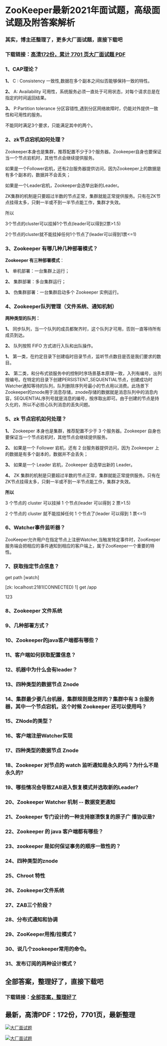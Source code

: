 # ZooKeeper最新2021年面试题，高级面试题及附答案解析

### 其实，博主还整理了，更多大厂面试题，直接下载吧

### 下载链接：[高清172份，累计 7701 页大厂面试题  PDF](https://github.com/souyunku/DevBooks/blob/master/docs/index.md)



### 1、CAP理论？

**1、** C : Consistency 一致性,数据在多个副本之间似否能够保持一致的特性。

**2、** A: Availability 可用性，系统服务必须一直处于可用状态，对每个请求总是在指定的时间返回结果。

**3、** P:Partition tolerance 分区容错性,遇到分区网络故障时，仍能对外提供一致性和可用性的服务。

不能同时满足3个要求，只能满足其中的两个。


### 2、zk节点宕机如何处理？

Zookeeper本身也是集群，推荐配置不少于3个服务器。Zookeeper自身也要保证当一个节点宕机时，其他节点会继续提供服务。

如果是一个Follower宕机，还有2台服务器提供访问，因为Zookeeper上的数据是有多个副本的，数据并不会丢失；

如果是一个Leader宕机，Zookeeper会选举出新的Leader。

ZK集群的机制是只要超过半数的节点正常，集群就能正常提供服务。只有在ZK节点挂得太多，只剩一半或不到一半节点能工作，集群才失效。

所以

3个节点的cluster可以挂掉1个节点(leader可以得到2票>1.5)

2个节点的cluster就不能挂掉任何1个节点了(leader可以得到1票<=1)


### 3、Zookeeper 有哪几种几种部署模式？

**Zookeeper 有三种部署模式**：

**1、** 单机部署：一台集群上运行；

**2、** 集群部署：多台集群运行；

**3、** 伪集群部署：一台集群启动多个 Zookeeper 实例运行。


### 4、Zookeeper队列管理（文件系统、通知机制）

**两种类型的队列：**

**1、** 同步队列，当一个队列的成员都聚齐时，这个队列才可用，否则一直等待所有成员到达。

**2、** 队列按照 FIFO 方式进行入队和出队操作。

**1、** 第一类，在约定目录下创建临时目录节点，监听节点数目是否是我们要求的数目。

**2、** 第二类，和分布式锁服务中的控制时序场景基本原理一致，入列有编号，出列按编号。在特定的目录下创建PERSISTENT_SEQUENTIAL节点，创建成功时Watcher通知等待的队列，队列删除序列号最小的节点用以消费。此场景下Zookeeper的znode用于消息存储，znode存储的数据就是消息队列中的消息内容，SEQUENTIAL序列号就是消息的编号，按序取出即可。由于创建的节点是持久化的，所以不必担心队列消息的丢失问题。


### 5、zk 节点宕机如何处理？

**1、** Zookeeper 本身也是集群，推荐配置不少于 3 个服务器。Zookeeper 自身也要保证当一个节点宕机时，其他节点会继续提供服务。

**2、** 如果是一个 Follower 宕机，还有 2 台服务器提供访问，因为 Zookeeper 上的数据是有多个副本的，数据并不会丢失；

**3、** 如果是一个 Leader 宕机，Zookeeper 会选举出新的 Leader。

**4、** ZK 集群的机制是只要超过半数的节点正常，集群就能正常提供服务。只有在 ZK节点挂得太多，只剩一半或不到一半节点能工作，集群才失效。

**所以**

3 个节点的 cluster 可以挂掉 1 个节点(leader 可以得到 2 票>1.5)

2 个节点的 cluster 就不能挂掉任何 1 个节点了(leader 可以得到 1 票<=1)


### 6、Watcher事件监听器？

ZooKeeper允许用户在指定节点上注册Watcher,当触发特定事件时，ZooKeeper服务端会把相应的事件通知到相应的客户端上，属于ZooKeeper一个重要的特性。


### 7、获取指定节点信息？

get path [watch]

[zk: localhost:2181(CONNECTED) 1] get /app

123


### 8、Zookeeper 文件系统
### 9、几种部署方式？
### 10、Zookeeper的java客户端都有哪些？
### 11、客户端如何获取配置信息？
### 12、机器中为什么会有leader？
### 13、四种类型的数据节点 Znode
### 14、集群最少要几台机器，集群规则是怎样的？集群中有 3 台服务器，其中一个节点宕机，这个时候 Zookeeper 还可以使用吗？
### 15、ZNode的类型？
### 16、客户端注册Watcher实现
### 17、四种类型的数据节点 Znode
### 18、Zookeeper 对节点的 watch 监听通知是永久的吗？为什么不是永久的?
### 19、哪些情况会导致ZAB进入恢复模式并选取新的Leader?
### 20、Zookeeper Watcher 机制 -- 数据变更通知
### 21、Zookeeper 专门设计的一种支持崩溃恢复的原子广 播协议是?
### 22、Zookeeper 的 java 客户端都有哪些？
### 23、zookeeper 是如何保证事务的顺序一致性的？
### 24、四种类型的znode
### 25、Chroot 特性
### 26、Zookeeper文件系统
### 27、ZAB三个阶段？
### 28、分布式通知和协调
### 29、ZooKeeper用推/拉模式？
### 30、说几个zookeeper常用的命令。
### 31、发布订阅的两种设计模式？




## 全部答案，整理好了，直接下载吧

### 下载链接：[全部答案，整理好了](https://www.souyunku.com/wp-content/uploads/weixin/githup-weixin-2.png)




## 最新，高清PDF：172份，7701页，最新整理

[![大厂面试题](https://www.souyunku.com/wp-content/uploads/weixin/mst.png "架构师专栏")](https://www.souyunku.com/wp-content/uploads/weixin/githup-weixin.png "架构师专栏")

[![大厂面试题](https://www.souyunku.com/wp-content/uploads/weixin/githup-weixin.png "架构师专栏")](https://www.souyunku.com/wp-content/uploads/weixin/githup-weixin.png "架构师专栏")
